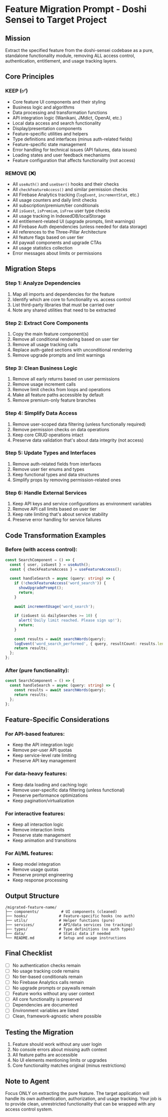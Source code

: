 # Feature Migration Prompt - Doshi Sensei to Target Project

## Mission
Extract the specified feature from the doshi-sensei codebase as a pure, standalone functionality module, removing ALL access control, authentication, entitlement, and usage tracking layers.

## Core Principles

### KEEP (✅)
- Core feature UI components and their styling
- Business logic and algorithms
- Data processing and transformation functions
- API integration logic (Wanikani, JMdict, OpenAI, etc.)
- Local data access and search functionality
- Display/presentation components
- Feature-specific utilities and helpers
- Type definitions and interfaces (minus auth-related fields)
- Feature-specific state management
- Error handling for technical issues (API failures, data issues)
- Loading states and user feedback mechanisms
- Feature configuration that affects functionality (not access)

### REMOVE (❌)
- All `useAuth()` and `useUser()` hooks and their checks
- All `checkFeatureAccess()` and similar permission checks
- All Firebase Analytics tracking (`logEvent`, `incrementStat`, etc.)
- All usage counters and daily limit checks
- All subscription/premium/tier conditionals
- All `isGuest`, `isPremium`, `isFree` user type checks
- All usage tracking in IndexedDB/localStorage
- All entitlement-related UI (upgrade prompts, limit warnings)
- All Firebase Auth dependencies (unless needed for data storage)
- All references to the Three-Pillar Architecture
- All feature flags based on user tier
- All paywall components and upgrade CTAs
- All usage statistics collection
- Error messages about limits or permissions

## Migration Steps

### Step 1: Analyze Dependencies
1. Map all imports and dependencies for the feature
2. Identify which are core to functionality vs. access control
3. List third-party libraries that must be carried over
4. Note any shared utilities that need to be extracted

### Step 2: Extract Core Components
1. Copy the main feature component(s)
2. Remove all conditional rendering based on user tier
3. Remove all usage tracking calls
4. Replace auth-gated sections with unconditional rendering
5. Remove upgrade prompts and limit warnings

### Step 3: Clean Business Logic
1. Remove all early returns based on user permissions
2. Remove usage increment calls
3. Remove limit checks from loops and operations
4. Make all feature paths accessible by default
5. Remove premium-only feature branches

### Step 4: Simplify Data Access
1. Remove user-scoped data filtering (unless functionally required)
2. Remove permission checks on data operations
3. Keep core CRUD operations intact
4. Preserve data validation that's about data integrity (not access)

### Step 5: Update Types and Interfaces
1. Remove auth-related fields from interfaces
2. Remove user tier enums and types
3. Keep functional types and data structures
4. Simplify props by removing permission-related ones

### Step 6: Handle External Services
1. Keep API keys and service configurations as environment variables
2. Remove API call limits based on user tier
3. Keep rate limiting that's about service stability
4. Preserve error handling for service failures

## Code Transformation Examples

### Before (with access control):
```typescript
const SearchComponent = () => {
  const { user, isGuest } = useAuth();
  const { checkFeatureAccess } = useFeatureAccess();
  
  const handleSearch = async (query: string) => {
    if (!checkFeatureAccess('word_search')) {
      showUpgradePrompt();
      return;
    }
    
    await incrementUsage('word_search');
    
    if (isGuest && dailySearches >= 10) {
      alert('Daily limit reached. Please sign up!');
      return;
    }
    
    const results = await searchWords(query);
    logEvent('word_search_performed', { query, resultCount: results.length });
    return results;
  };
};
```

### After (pure functionality):
```typescript
const SearchComponent = () => {
  const handleSearch = async (query: string) => {
    const results = await searchWords(query);
    return results;
  };
};
```

## Feature-Specific Considerations

### For API-based features:
- Keep the API integration logic
- Remove per-user API quotas
- Keep service-level rate limiting
- Preserve API key management

### For data-heavy features:
- Keep data loading and caching logic
- Remove user-specific data filtering (unless functional)
- Preserve performance optimizations
- Keep pagination/virtualization

### For interactive features:
- Keep all interaction logic
- Remove interaction limits
- Preserve state management
- Keep animation and transitions

### For AI/ML features:
- Keep model integration
- Remove usage quotas
- Preserve prompt engineering
- Keep response processing

## Output Structure

```
/migrated-feature-name/
├── components/          # UI components (cleaned)
├── hooks/              # Feature-specific hooks (no auth)
├── utils/              # Helper functions (pure)
├── services/           # API/data services (no tracking)
├── types/              # Type definitions (no auth types)
├── data/               # Static data if needed
└── README.md           # Setup and usage instructions
```

## Final Checklist

- [ ] No authentication checks remain
- [ ] No usage tracking code remains
- [ ] No tier-based conditionals remain
- [ ] No Firebase Analytics calls remain
- [ ] No upgrade prompts or paywalls remain
- [ ] Feature works without any user context
- [ ] All core functionality is preserved
- [ ] Dependencies are documented
- [ ] Environment variables are listed
- [ ] Clean, framework-agnostic where possible

## Testing the Migration

1. Feature should work without any user login
2. No console errors about missing auth context
3. All feature paths are accessible
4. No UI elements mentioning limits or upgrades
5. Core functionality matches original (minus restrictions)

## Note to Agent
Focus ONLY on extracting the pure feature. The target application will handle its own authentication, authorization, and usage tracking. Your job is to provide clean, unrestricted functionality that can be wrapped with any access control system.